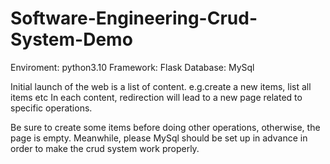 # Software-Engineering-Crud-System-Demo
Enviroment: python3.10
Framework: Flask
Database: MySql

Initial launch of the web is a list of content. e.g.create a new items, list all items etc
In each content, redirection will lead to a new page related to specific operations.

Be sure to create some items before doing other operations, otherwise, the page is empty. 
Meanwhile, please MySql should be set up in advance in order to make the crud system work properly. 
